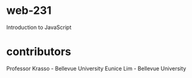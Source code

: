 # web-231
Introduction to JavaScript

# contributors
Professor Krasso - Bellevue University
Eunice Lim - Bellevue University